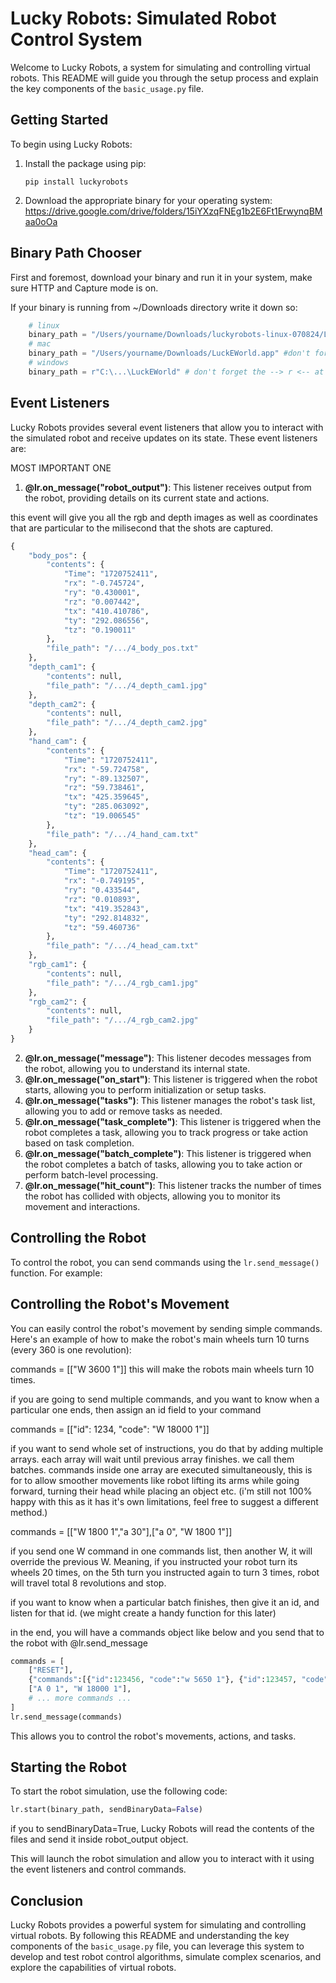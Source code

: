# Lucky Robots: Simulated Robot Control System

Welcome to Lucky Robots, a system for simulating and controlling virtual robots. This README will guide you through the setup process and explain the key components of the `basic_usage.py` file.

## Getting Started

To begin using Lucky Robots:

1. Install the package using pip:
   ```
   pip install luckyrobots
   ```
2. Download the appropriate binary for your operating system:
    https://drive.google.com/drive/folders/15iYXzqFNEg1b2E6Ft1ErwynqBMaa0oOa

## Binary Path Chooser

First and foremost, download your binary and run it in your system, make sure HTTP and Capture mode is on.

If your binary is running from ~/Downloads directory write it down so:

```python
    # linux
    binary_path = "/Users/yourname/Downloads/luckyrobots-linux-070824/Linux_07_08_2024"
    # mac
    binary_path = "/Users/yourname/Downloads/LuckEWorld.app" #don't forget the .app
    # windows
    binary_path = r"C:\...\LuckEWorld" # don't forget the --> r <-- at the beginning 
```

## Event Listeners

Lucky Robots provides several event listeners that allow you to interact with the simulated robot and receive updates on its state. These event listeners are:

MOST IMPORTANT ONE
1. **@lr.on_message("robot_output")**: This listener receives output from the robot, providing details on its current state and actions.

this event will give you all the rgb and depth images as well as coordinates that are particular to the milisecond that the shots are captured.

```python
{
    "body_pos": {
        "contents": {
            "Time": "1720752411",
            "rx": "-0.745724",
            "ry": "0.430001",
            "rz": "0.007442",
            "tx": "410.410786",
            "ty": "292.086556",
            "tz": "0.190011"
        },
        "file_path": "/.../4_body_pos.txt"
    },
    "depth_cam1": {
        "contents": null,
        "file_path": "/.../4_depth_cam1.jpg"
    },
    "depth_cam2": {
        "contents": null,
        "file_path": "/.../4_depth_cam2.jpg"
    },
    "hand_cam": {
        "contents": {
            "Time": "1720752411",
            "rx": "-59.724758",
            "ry": "-89.132507",
            "rz": "59.738461",
            "tx": "425.359645",
            "ty": "285.063092",
            "tz": "19.006545"
        },
        "file_path": "/.../4_hand_cam.txt"
    },
    "head_cam": {
        "contents": {
            "Time": "1720752411",
            "rx": "-0.749195",
            "ry": "0.433544",
            "rz": "0.010893",
            "tx": "419.352843",
            "ty": "292.814832",
            "tz": "59.460736"
        },
        "file_path": "/.../4_head_cam.txt"
    },
    "rgb_cam1": {
        "contents": null,
        "file_path": "/.../4_rgb_cam1.jpg"
    },
    "rgb_cam2": {
        "contents": null,
        "file_path": "/.../4_rgb_cam2.jpg"
    }
}


```



2. **@lr.on_message("message")**: This listener decodes messages from the robot, allowing you to understand its internal state.
3. **@lr.on_message("on_start")**: This listener is triggered when the robot starts, allowing you to perform initialization or setup tasks.
4. **@lr.on_message("tasks")**: This listener manages the robot's task list, allowing you to add or remove tasks as needed.
5. **@lr.on_message("task_complete")**: This listener is triggered when the robot completes a task, allowing you to track progress or take action based on task completion.
6. **@lr.on_message("batch_complete")**: This listener is triggered when the robot completes a batch of tasks, allowing you to take action or perform batch-level processing.
7. **@lr.on_message("hit_count")**: This listener tracks the number of times the robot has collided with objects, allowing you to monitor its movement and interactions.

## Controlling the Robot

To control the robot, you can send commands using the `lr.send_message()` function. For example:


## Controlling the Robot's Movement

You can easily control the robot's movement by sending simple commands. Here's an example of how to make the robot's main wheels turn 10 turns (every 360 is one revolution):


commands = [["W 3600 1"]] this will make the robots main wheels turn 10 times.

if you are going to send multiple commands, and you want to know when a particular one ends, then assign an id field to your command

commands = [["id": 1234, "code": "W 18000 1"]]

if you want to send whole set of instructions, you do that by adding multiple arrays. each array will wait until previous array finishes. we call them batches. commands inside one array are executed simultaneously, this is for to allow smoother movements like robot lifting its arms while going forward, turning their head while placing an object etc. (i'm still not 100% happy with this as it has it's own limitations, feel free to suggest a different method.)


commands = [["W 1800 1","a 30"],["a 0", "W 1800 1"]]

if you send one W command in one commands list, then another W, it will override the previous W. Meaning, if you instructed your robot turn its wheels 20 times, on the 5th turn you instructed again to turn 3 times, robot will travel total 8 revolutions and stop.

if you want to know when a particular batch finishes, then give it an id, and listen for that id. (we might create a handy function for this later)

in the end, you will have a commands object like below and you send that to the robot with @lr.send_message



```python
commands = [
    ["RESET"],
    {"commands":[{"id":123456, "code":"w 5650 1"}, {"id":123457, "code":"a 30 1"}], "batchID": "123456"},
    ["A 0 1", "W 18000 1"],
    # ... more commands ...
]
lr.send_message(commands)
```

This allows you to control the robot's movements, actions, and tasks.

## Starting the Robot

To start the robot simulation, use the following code:

```python
lr.start(binary_path, sendBinaryData=False)
```

if you to sendBinaryData=True, Lucky Robots will read the contents of the files and send it inside robot_output object.

This will launch the robot simulation and allow you to interact with it using the event listeners and control commands.

## Conclusion

Lucky Robots provides a powerful system for simulating and controlling virtual robots. By following this README and understanding the key components of the `basic_usage.py` file, you can leverage this system to develop and test robot control algorithms, simulate complex scenarios, and explore the capabilities of virtual robots.